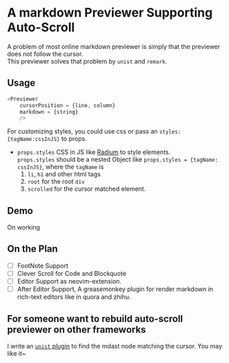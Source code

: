 # A markdown Previewer Supporting Auto-Scroll
A problem of most online markdown previewer is simply that the previewer does not follow the cursor.  
This previewer solves that problem by `unist` and `remark`.

## Usage
```js
<Previewer
    cursorPosition = {line, column}
    markdown = {string}
    />
```
For customizing styles, you could use css or pass an `styles:{tagName:cssInJS}` to props.  

- `props.styles` CSS in JS like [Radium](http://formidable.com/open-source/radium/) to style elements.  
  `props.styles` should be a nested Object like `props.styles = {tagName: cssInJS}`, where the `tagName`
  is 
  1. `li`, `h1` and other html tags
  2. `root` for the root `div`
  3. `scrolled` for the cursor matched element.


## Demo
On working

## On the Plan 
 - [ ] FootNote Support
 - [ ] Clever Scroll for Code and Blockquote 
 - [ ] Editor Support as neovim-extension.
 - [ ] After Editor Support, A greasemonkey plugin for render markdown in rich-text editors like in quora and zhihu.

## For someone want to rebuild auto-scroll previewer on other frameworks
I write an [`unist` plugin](https://github.com/zhujinxuan/unist-find-node) to find the mdast node matching the cursor.  You may like it~


